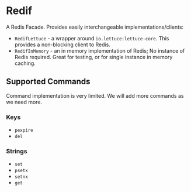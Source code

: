 # Redif

A Redis Facade. Provides easily interchangeable implementations/clients:

- `RedifLettuce` - a wrapper around `io.lettuce:lettuce-core`. This provides a non-blocking client to Redis.
- `RedifInMemory` - an in memory implementation of Redis; No instance of Redis required. Great for testing, or for
  single instance in memory caching.

## Supported Commands

Command implementation is very limited. We will add more commands as we need more.

### Keys

- `pexpire`
- `del`

### Strings

- `set`
- `psetx`
- `setnx`
- `get`

